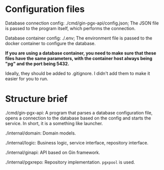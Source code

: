 # Configuration files

Database connection config: ./cmd/gin-pgx-api/config.json; The JSON file is passed to the program itself, which performs the connection.

Database container config: ./.env; The environment file is passed to the docker container to configure the database.

**If you are using a database container, you need to make sure that these files have the same parameters, with the container host always being "pg" and the port being 5432.**

Ideally, they should be added to .gitignore. I didn't add them to make it easier for you to run.

# Structure brief

./cmd/gin-pgx-api: A program that parses a database configuration file, opens a connection to the database based on the config and starts the service. In short, it is a something like launcher.

./internal/domain: Domain models.

./internal/logic: Business logic, service interface, repository interface.

./internal/ginapi: API based on Gin framework.

./internal/pgxrepo: Repository implementation. `pgxpool` is used.

